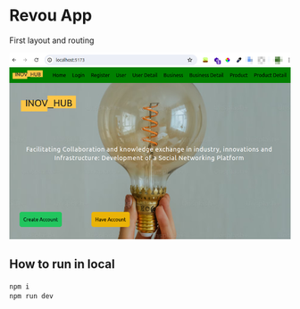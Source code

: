 # Revou App

First layout and routing

![Preview](./src/assets/preview.png)

## How to run in local

`npm i`  
`npm run dev`
